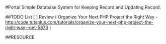 #Portal
Simple Database System for Keeping Record and Updating Record.






##TODO List
[ ] Review ( Organize Your Next PHP Project the Right Way - http://code.tutsplus.com/tutorials/organize-your-next-php-project-the-right-way--net-5873 )


##RESOURCE
